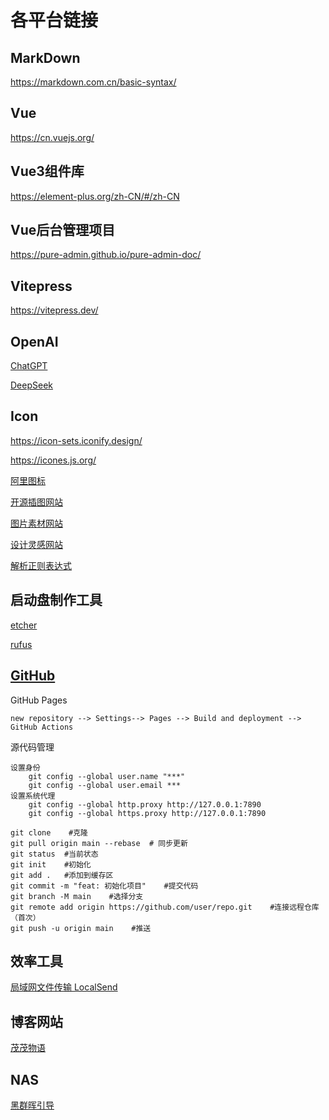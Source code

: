 # 各平台链接

## MarkDown

<https://markdown.com.cn/basic-syntax/>

## Vue

<https://cn.vuejs.org/>

## Vue3组件库

<https://element-plus.org/zh-CN/#/zh-CN>

## Vue后台管理项目

<https://pure-admin.github.io/pure-admin-doc/>

## Vitepress

<https://vitepress.dev/>

## OpenAI

[ChatGPT](https://chatgpt.com/)

[DeepSeek](https://www.deepseek.com)

## Icon

<https://icon-sets.iconify.design/>

<https://icones.js.org/>

[阿里图标](https://www.iconfont.cn/)

[开源插图网站](https://undraw.co/)

[图片素材网站](https://pixabay.com/zh/)

[设计灵感网站](https://dribbble.com/shots/popular/animation)

[解析正则表达式](https://ihateregex.io/)

## 启动盘制作工具

[etcher](https://etcher.balena.io/)

[rufus](https://rufus.ie/zh/)

## [GitHub](https://github.com/)

GitHub Pages

```vue
new repository --> Settings--> Pages --> Build and deployment --> GitHub Actions
```

源代码管理

```vue
设置身份
    git config --global user.name "***"
    git config --global user.email ***
设置系统代理
    git config --global http.proxy http://127.0.0.1:7890
    git config --global https.proxy http://127.0.0.1:7890

git clone    #克隆
git pull origin main --rebase  # 同步更新
git status  #当前状态
git init    #初始化
git add .   #添加到缓存区
git commit -m "feat: 初始化项目"    #提交代码
git branch -M main    #选择分支
git remote add origin https://github.com/user/repo.git    #连接远程仓库（首次）
git push -u origin main    #推送

```

## 效率工具

[局域网文件传输 LocalSend](https://localsend.org/zh-CN)

## 博客网站

[茂茂物语](https://notes.fe-mm.com/)

## NAS

[黑群晖引导](https://github.com/RROrg/rr)